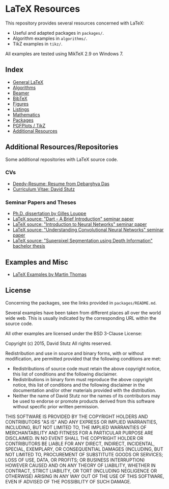 # LaTeX Resources

This repository provides several resources concerned with LaTeX:

* Useful and adapted packages in `packages/`.
* Algorithm examples in `algorithms/`.
* TikZ examples in `tikz/`.

All examples are tested using MikTeX 2.9 on Windows 7.

## Index 

* [General LaTeX](general/README.md)
* [Algorithms](algorithms/README.md)
* [Beamer](beamer/README.md)
* [BibTeX](bibliography/README.md)
* [Figures](beamer/README.md)
* [Listings](listings/README.md)
* [Mathematics](math/README.md)
* [Packages](packages/README.md)
* [PGFPlots / TikZ](pgfplots-tikz/README.md)
* [Additional Resources](#additiona-resources)

## Additional Resources/Repositories

Some additional repositories with LaTeX source code.

### CVs

* [Deedy-Resume: Resume from Debarghya Das](https://github.com/deedydas/Deedy-Resume)
* [Curriculum Vitae: David Stutz](https://github.com/davidstutz/curriculum-vitae)

### Seminar Papers and Theses

* [Ph.D. dissertation by Gilles Louppe](https://github.com/glouppe/phd-thesis)
* [LaTeX source: "Dart - A Brief Introduction" seminar paper](https://github.com/davidstutz/proseminar-dart)
* [LaTeX source: "Introduction to Neural Networks" seminar paper](https://github.com/davidstutz/seminar-neural-networks)
* [LaTeX source: "Understanding Convolutional Neural Networks" seminar paper](https://github.com/davidstutz/seminar-convolutional-neural-networks)
* [LaTeX source: "Superpixel Segmentation using Depth Information" bachelor thesis](https://github.com/davidstutz/bachelor-thesis-superpixels)

## Examples and Misc

* [LaTeX Examples by Martin Thomas](https://github.com/MartinThoma/LaTeX-examples)

## License

Concerning the packages, see the links provided in `packages/README.md`.

Several examples have been taken from different places all over the world wide web. This is usually indicated by the corresponding URL within the source code. 

All other examples are licensed under the BSD 3-Clause License:

Copyright (c) 2015, David Stutz
All rights reserved.

Redistribution and use in source and binary forms, with or without modification, are permitted provided that the following conditions are met:

* Redistributions of source code must retain the above copyright notice, this list of conditions and the following disclaimer.
* Redistributions in binary form must reproduce the above copyright notice, this list of conditions and the following disclaimer in the documentation and/or other materials provided with the distribution.
* Neither the name of David Stutz nor the names of its contributors may be used to endorse or promote products derived from this software without specific prior written permission.

THIS SOFTWARE IS PROVIDED BY THE COPYRIGHT HOLDERS AND CONTRIBUTORS "AS IS" AND ANY EXPRESS OR IMPLIED WARRANTIES, INCLUDING, BUT NOT LIMITED TO, THE IMPLIED WARRANTIES OF MERCHANTABILITY AND FITNESS FOR A PARTICULAR PURPOSE ARE DISCLAIMED. IN NO EVENT SHALL THE COPYRIGHT HOLDER OR CONTRIBUTORS BE LIABLE FOR ANY DIRECT, INDIRECT, INCIDENTAL, SPECIAL, EXEMPLARY, OR CONSEQUENTIAL DAMAGES (INCLUDING, BUT NOT LIMITED TO, PROCUREMENT OF SUBSTITUTE GOODS OR SERVICES; LOSS OF USE, DATA, OR PROFITS; OR BUSINESS INTERRUPTION) HOWEVER CAUSED AND ON ANY THEORY OF LIABILITY, WHETHER IN CONTRACT, STRICT LIABILITY, OR TORT (INCLUDING NEGLIGENCE OR OTHERWISE) ARISING IN ANY WAY OUT OF THE USE OF THIS SOFTWARE, EVEN IF ADVISED OF THE POSSIBILITY OF SUCH DAMAGE.
